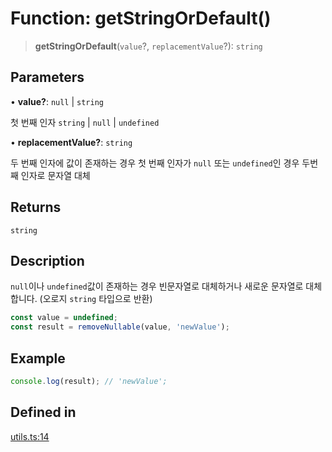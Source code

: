 # Function: getStringOrDefault()

> **getStringOrDefault**(`value`?, `replacementValue`?): `string`

## Parameters

• **value?**: `null` \| `string`

첫 번째 인자 `string` | `null` | `undefined`

• **replacementValue?**: `string`

두 번째 인자에 값이 존재하는 경우 첫 번째 인자가 `null` 또는 `undefined`인 경우 두번째 인자로 문자열 대체

## Returns

`string`

## Description

`null`이나 `undefined`값이 존재하는 경우 빈문자열로 대체하거나 새로운 문자열로 대체합니다. (오로지 `string` 타입으로 반환)

```ts
const value = undefined;
const result = removeNullable(value, 'newValue');
```

## Example

```ts
console.log(result); // 'newValue';
```

## Defined in

[utils.ts:14](https://github.com/mbti-nf-team/frontend-libraries/blob/3916286534b50dbdcab9c2145adbaa464419b886/packages/core/src/utils.ts#L14)
